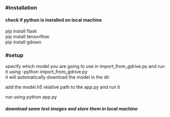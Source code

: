 <h3>#installation </h3>

<h4>check if python is installed on local machine </h4>

pip install flask <br>
pip install tensorflow <br>
pip install gdown

<h3>#setup</h3>

specify which model you are going to use in import_from_gdrive.py and run it using -python import_from_gdrive.py <br>
it will automatically download the model in the dir

add the model.h5 relative path to the app.py and run it

run using python app.py

<h5>
download some test images and store them in local machine